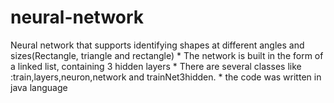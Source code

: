 # neural-network
Neural network that supports identifying shapes at different angles and sizes(Rectangle, triangle and rectangle) * The network is built in the form of a linked list, containing 3 hidden layers * There are several classes like :train,layers,neuron,network and trainNet3hidden. * the code was written in java language 
